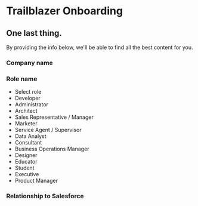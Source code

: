 # Trailblazer Onboarding

## One last thing.

By providing the info below, we'll be able to find all the best content for you.

### Company name

### Role name

- Select role
- Developer
- Administrator
- Architect
- Sales Representative / Manager
- Marketer
- Service Agent / Supervisor
- Data Analyst
- Consultant
- Business Operations Manager
- Designer
- Educator
- Student
- Executive
- Product Manager

### Relationship to Salesforce

